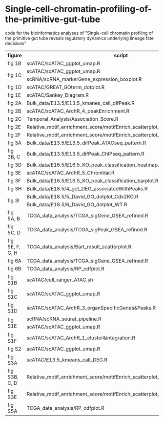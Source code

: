 # Single-cell-chromatin-profiling-of-the-primitive-gut-tube
code for the bioinformatics analyses of "Single-cell chromatin profiling of the primitive gut tube reveals regulatory dynamics underlying lineage fate decisions"

<table>
	<tr>
		<th>figure</th>
		<th>script</th>
 	</tr>
 	<tr>
  		<td>fig 1B</td>
   		<td>scATAC/scATAC_ggplot_umap.R</td>
 	</tr>
	<tr>
		<td rowspan="2">fig 1C</td>
		<td>scATAC/scATAC_ggplot_umap.R</td>
 	</tr>
 	<tr>
   		<td>scRNA/scRNA_markerGene_expression_boxplot.R</td>
 	</tr>
	<tr>
		<td>fig 1D</td>
		<td>scATAC/GREAT_GOterm_dotplot.R</td>
 	</tr>
 	<tr>
  		<td>fig 1E</td>
   		<td>scATAC/Sankey_Diagram.R</td>
 	</tr>
	<tr>
		<td>fig 2A</td>
		<td>Bulk_data/E13.5/E13.5_kmanes_call_difPeak.R</td>
 	</tr>
	<tr>
		<td>fig 2B</td>
		<td>scATAC/scATAC_ArchR_4_peakEnrichment.R</td>
 	</tr>
	<tr>
		<td>fig 2C</td>
		<td>Temporal_Analysis/Association_Score.R</td>
 	</tr>
	<tr>
		<td>fig 2E</td>
		<td>Relative_motif_enrichment_score/motifEnrich_scatterplot_E95E135CrossStages.R</td>
 	</tr>
	<tr>
		<td>fig 2F</td>
		<td>Relative_motif_enrichment_score/motifEnrich_scatterplot_E135E16CrossStages.R</td>
 	</tr>
	<tr>
		<td>fig 3A</td>
		<td>Bulk_data/E13.5/E13.5_difPeak_ATACseq_pattern.R</td>
 	</tr>
	<tr>
		<td>fig 3B, C</td>
		<td>Bulk_data/E13.5/E13.5_difPeak_ChIPseq_pattern.R</td>
 	</tr>
	<tr>
		<td>fig 3D</td>
		<td>Bulk_data/E16.5/E16.5_KO_peak_classification_heatmap.R</td>
 	</tr>
	<tr>
		<td>fig 3E</td>
		<td>scATAC/scATAC_ArchR_5_ChromVar.R</td>
 	</tr>
	<tr>
		<td>fig 3F</td>
		<td>Bulk_data/E16.5/E16.5_KO_peak_classification_barplot.R</td>
 	</tr>
	<tr >
		<td>fig 3H</td>
		<td>Bulk_data/E18.5/4_get_DEG_associatedWithPeaks.R</td>
 	</tr>
	<tr>
		<td rowspan="2">fig 3I</td>
		<td>Bulk_data/E18.5/5_David_GO_dotplot_Cdx2KO.R</td>
 	</tr>
	<tr>
   		<td>Bulk_data/E18.5/6_David_GO_dotplot_WT.R</td>
 	</tr>
	<tr>
		<td>fig 5A, B</td>
		<td>TCGA_data_analysis/TCGA_sigGene_GSEA_refined.R</td>
 	</tr>
	<tr>
		<td>fig 5C, D</td>
		<td>TCGA_data_analysis/TCGA_sigPeak_GSEA_refined.R</td>
 	</tr>
	<tr>
		<td>fig 5E, F, G, H</td>
		<td>TCGA_data_analysis/Bart_result_scatterplot.R</td>
 	</tr>
	<tr>
		<td>fig 6A</td>
		<td>TCGA_data_analysis/TCGA_sigGene_GSEA_refined.R</td>
 	</tr>
	<tr>
		<td>fig 6B</td>
		<td>TCGA_data_analysis/RP_cdfplot.R</td>
 	</tr>
	<tr>
		<td>fig S1B</td>
		<td>scATAC/cell_ranger_ATAC.sh</td>
 	</tr>
	<tr>
		<td>fig S1C</td>
		<td>scATAC/scATAC_ggplot_umap.R</td>
 	</tr>
	<tr>
		<td>fig S1D</td>
		<td>scATAC/scATAC_ArchR_3_organSpecificGenes&Peaks.R</td>
 	</tr>
	<tr>
		<td rowspan="2">fig S1E</td>
		<td>scRNA/scRNA_seurat_pipeline.R</td>
 	</tr>
	<tr>
		<td>scATAC/scATAC_ggplot_umap.R</td>
 	</tr>
	<tr>
		<td>fig S1F</td>
		<td>scATAC/scATAC_ArchR_1_cluster&integration.R</td>
 	</tr>
	<tr>
		<td>fig S2</td>
		<td>scATAC/scATAC_ggplot_umap.R</td>
 	</tr>
	<tr>
		<td>fig S3A</td>
		<td>scATAC/E13.5_kmeans_call_DEG.R</td>
 	</tr>
	<tr>
		<td>fig S3B, C, D</td>
		<td>Relative_motif_enrichment_score/motifEnrich_scatterplot_E95E135CrossStages.R</td>
 	</tr>
	<tr>
		<td>fig S3E</td>
		<td>Relative_motif_enrichment_score/motifEnrich_scatterplot_E135E16CrossStages.R</td>
 	</tr>
	<tr>
		<td>fig S5A</td>
		<td>TCGA_data_analysis/RP_cdfplot.R</td>
 	</tr>
</table>
